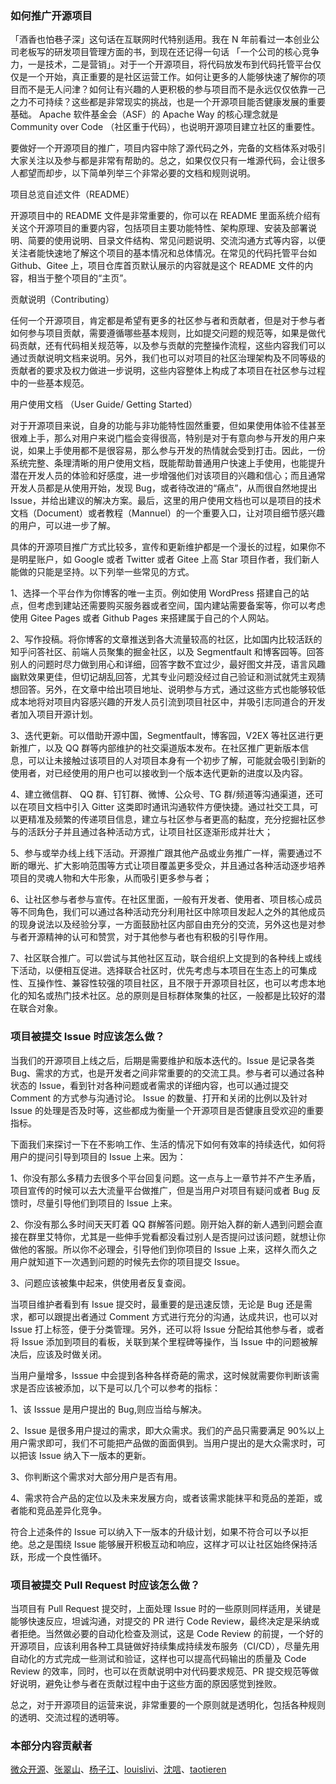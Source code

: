 ### 如何推广开源项目

「酒香也怕巷子深」这句话在互联网时代特别适用。我在 N 年前看过一本创业公司老板写的研发项目管理方面的书，到现在还记得一句话 「一个公司的核心竞争力，一是技术，二是营销」。对于一个开源项目，将代码放发布到代码托管平台仅仅是一个开始，真正重要的是社区运营工作。如何让更多的人能够快速了解你的项目而不是无人问津？如何让有兴趣的人更积极的参与项目而不是永远仅仅依靠一己之力不可持续？这些都是非常现实的挑战，也是一个开源项目能否健康发展的重要基础。 Apache 软件基金会（ASF）的 Apache Way 的核心理念就是 Community over Code （社区重于代码），也说明开源项目建立社区的重要性。

要做好一个开源项目的推广，项目内容中除了源代码之外，完备的文档体系对吸引大家关注以及参与都是非常有帮助的。总之，如果仅仅只有一堆源代码，会让很多人都望而却步，以下简单列举三个非常必要的文档和规则说明。

项目总览自述文件（README）

开源项目中的 README 文件是非常重要的，你可以在 README 里面系统介绍有关这个开源项目的重要内容，包括项目主要功能特性、架构原理、安装及部署说明、简要的使用说明、目录文件结构、常见问题说明、交流沟通方式等内容，以便关注者能快速地了解这个项目的基本情况和总体情况。在常见的代码托管平台如 Github、Gitee 上，项目仓库首页默认展示的内容就是这个 README 文件的内容，相当于整个项目的“主页”。

贡献说明（Contributing）

任何一个开源项目，肯定都是希望有更多的社区参与者和贡献者，但是对于参与者如何参与项目贡献，需要遵循哪些基本规则，比如提交问题的规范等，如果是做代码贡献，还有代码相关规范等，以及参与贡献的完整操作流程，这些内容我们可以通过贡献说明文档来说明。另外，我们也可以对项目的社区治理架构及不同等级的贡献者的要求及权力做进一步说明，这些内容整体上构成了本项目在社区参与过程中的一些基本规范。

用户使用文档 （User Guide/ Getting Started）

对于开源项目来说，自身的功能与非功能特性固然重要，但如果使用体验不佳甚至很难上手，那么对用户来说门槛会变得很高，特别是对于有意向参与开发的用户来说，如果上手使用都不是很容易，那么参与开发的热情就会受到打击。因此，一份系统完整、条理清晰的用户使用文档，既能帮助普通用户快速上手使用，也能提升潜在开发人员的体验和好感度，进一步增强他们对该项目的兴趣和信心；而且通常开发人员都是从使用开始，发现 Bug，或者待改进的“痛点”，从而很自然地提出 Issue，并给出建议的解决方案。最后，这里的用户使用文档也可以是项目的技术文档（Document）或者教程（Mannuel）的一个重要入口，让对项目细节感兴趣的用户，可以进一步了解。

具体的开源项目推广方式比较多，宣传和更新维护都是一个漫长的过程，如果你不是明星账户，如 Google 或者 Twitter 或者 Gitee 上高 Star 项目作者，我们新人能做的只能是坚持。以下列举一些常见的方式。

1、选择一个平台作为你博客的唯一主页。例如使用 WordPress 搭建自己的站点，但考虑到建站还需要购买服务器或者空间，国内建站需要备案等，你可以考虑使用 Gitee Pages 或者 Github Pages 来搭建属于自己的个人网站。

2、写作投稿。将你博客的文章推送到各大流量较高的社区，比如国内比较活跃的知乎问答社区、前端人员聚集的掘金社区，以及 Segmentfault 和博客园等。回答别人的问题时尽力做到用心和详细，回答字数不宜过少，最好图文并茂，语言风趣幽默效果更佳，但切记胡乱回答，尤其专业问题没经过自己验证和测试就凭主观猜想回答。另外，在文章中给出项目地址、说明参与方式，通过这些方式也能够较低成本地将对项目内容感兴趣的开发人员引流到项目社区中，并吸引志同道合的开发者加入项目开源计划。

3、迭代更新。可以借助开源中国，Segmentfault，博客园，V2EX 等社区进行更新推广，以及 QQ 群等内部维护的社交渠道版本发布。在社区推广更新版本信息，可以让未接触过该项目的人对项目本身有一个初步了解，可能就会吸引到新的使用者，对已经使用的用户也可以接收到一个版本迭代更新的进度以及内容。

4、建立微信群、 QQ 群、钉钉群、微博、公众号、TG 群/频道等沟通渠道，还可以在项目文档中引入 Gitter 这类即时通讯沟通软件方便快捷。通过社交工具，可以更精准及频繁的传递项目信息，建立与社区参与者更高的黏度，充分挖掘社区参与的活跃分子并且通过各种活动方式，让项目社区逐渐形成并壮大；

5、参与或举办线上线下活动。开源推广跟其他产品或业务推广一样，需要通过不断的曝光、扩大影响范围等方式让项目覆盖更多受众，并且通过各种活动逐步培养项目的灵魂人物和大牛形象，从而吸引更多参与者；

6、让社区参与者参与宣传。在社区里面，一般有开发者、使用者、项目核心成员等不同角色，我们可以通过各种活动充分利用社区中除项目发起人之外的其他成员的现身说法以及经验分享，一方面鼓励社区内部自由充分的交流，另外这也是对参与者开源精神的认可和赞赏，对于其他参与者也有积极的引导作用。

7、社区联合推广。可以尝试与其他社区互动，联合组织上文提到的各种线上或线下活动，以便相互促进。选择联合社区时，优先考虑与本项目在生态上的可集成性、互操作性、兼容性较强的项目社区，且不限于开源项目社区，也可以考虑本地化的知名或热门技术社区。总的原则是目标群体聚集的社区，一般都是比较好的潜在联合对象。


### 项目被提交 Issue 时应该怎么做？

当我们的开源项目上线之后，后期是需要维护和版本迭代的。Issue 是记录各类 Bug、需求的方式，也是开发者之间非常重要的的交流工具。参与者可以通过各种状态的 Issue，看到针对各种问题或者需求的详细内容，也可以通过提交 Comment 的方式参与沟通讨论。 Issue 的数量、打开和关闭的比例以及针对 Issue 的处理是否及时等，这些都成为衡量一个开源项目是否健康且受欢迎的重要指标。

下面我们来探讨一下在不影响工作、生活的情况下如何有效率的持续迭代，如何将用户的提问引导到项目的 Issue 上来。因为：

1、你没有那么多精力去很多个平台回复问题。这一点与上一章节并不产生矛盾，项目宣传的时候可以去大流量平台做推广，但是当用户对项目有疑问或者 Bug 反馈时，尽量引导他们到项目的 Issue 上来。

2、你没有那么多时间天天盯着 QQ 群解答问题。刚开始入群的新人遇到问题会直接在群里艾特你，尤其是一些伸手党看都没看过别人是否提问过该问题，就想让你做他的客服。所以你不必理会，引导他们到你项目的 Issue 上来，这样久而久之用户就知道下一次遇到问题的时候先去你的项目提交 Issue。

3、问题应该被集中起来，供使用者反复查阅。

当项目维护者看到有 Issue 提交时，最重要的是迅速反馈，无论是 Bug 还是需求，都可以跟提出者通过 Comment 方式进行充分的沟通，达成共识，也可以对 Issue 打上标签，便于分类管理。另外，还可以将 Issue 分配给其他参与者，或者将 Issue 添加到项目的看板，关联到某个里程碑等操作，当 Issue 中的问题被解决后，应该及时做关闭。

当用户量增多，Isssue 中会提到各种各样奇葩的需求，这时候就需要你判断该需求是否应该被添加，以下是可以几个可以参考的指标：

1、该 Isssue 是用户提出的 Bug,则应当给与解决。

2、Issue 是很多用户提过的需求，即大众需求。我们的产品只需要满足 90%以上用户需求即可，我们不可能把产品做的面面俱到。当用户提出的是大众需求时，可以把该 Issue 纳入下一版本的更新。

3、你判断这个需求对大部分用户是否有用。

4、需求符合产品的定位以及未来发展方向，或者该需求能抹平和竞品的差距，或者能和竞品差异化竞争。

符合上述条件的 Issue 可以纳入下一版本的升级计划，如果不符合可以予以拒绝。总之是围绕 Issue 能够展开积极互动和响应，这样才可以让社区始终保持活跃，形成一个良性循环。

### 项目被提交 Pull Request 时应该怎么做？

当项目有 Pull Request 提交时，上面处理 Issue 时的一些原则同样适用，关键是能够快速反应，坦诚沟通，对提交的 PR 进行 Code Review，最终决定是采纳或者拒绝。当然做必要的自动化检查及测试，这是 Code Review 的前提，一个好的开源项目，应该利用各种工具链做好持续集成持续发布服务（CI/CD），尽量先用自动化的方式完成一些测试和验证，这样也可以提高代码输出的质量及 Code Review 的效率，同时，也可以在贡献说明中对代码要求规范、PR 提交规范等做好说明，避免让参与者在贡献过程中由于这些方面的原因感觉到挫败。

总之，对于开源项目的运营来说，非常重要的一个原则就是透明化，包括各种规则的透明、交流过程的透明等。

### 本部分内容贡献者

[微众开源](https://gitee.com/ivan185682649)、[张翠山](https://gitee.com/springchang)、[杨子江](https://gitee.com/nodexy)、[louislivi](https://gitee.com/louislivi)、[沈唁](https://gitee.com/sy-records)、[taotieren](https://gitee.com/taotieren)